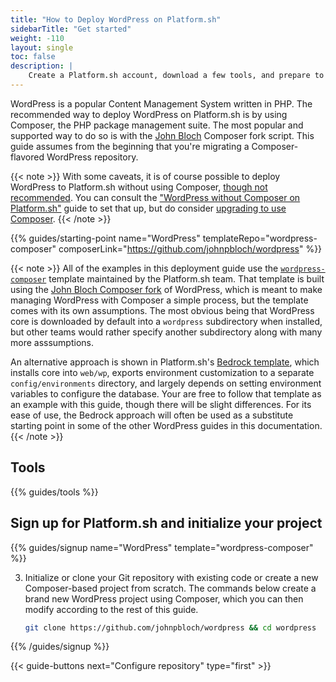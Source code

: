 ```yaml
---
title: "How to Deploy WordPress on Platform.sh"
sidebarTitle: "Get started"
weight: -110
layout: single
toc: false
description: |
    Create a Platform.sh account, download a few tools, and prepare to deploy WordPress using Composer.
---
```


WordPress is a popular Content Management System written in PHP. The recommended way to deploy WordPress on Platform.sh is by using Composer, the PHP package management suite. The most popular and supported way to do so is with the [John Bloch](https://github.com/johnpbloch/wordpress) Composer fork script. This guide assumes from the beginning that you're migrating a Composer-flavored WordPress repository. 

{{< note >}}
With some caveats, it is of course possible to deploy WordPress to Platform.sh without using Composer, [though not recommended](/guides/wordpress/composer/_index.md). You can consult the ["WordPress without Composer on Platform.sh"](/guides/wordpress/vanilla/_index.md) guide to set that up, but do consider [upgrading to use Composer](/guides/wordpress/composer/migrate.md).
{{< /note >}}

{{% guides/starting-point name="WordPress" templateRepo="wordpress-composer" composerLink="https://github.com/johnpbloch/wordpress" %}}

{{< note >}}
All of the examples in this deployment guide use the [`wordpress-composer`](https://github.com/platformsh-templates/wordpress-composer) template maintained by the Platform.sh team. That template is built using the [John Bloch Composer fork](https://github.com/johnpbloch/wordpress) of WordPress, which is meant to make managing WordPress with Composer a simple process, but the template comes with its own assumptions. The most obvious being that WordPress core is downloaded by default into a `wordpress` subdirectory when installed, but other teams would rather specify another subdirectory along with many more asssumptions. 

An alternative approach is shown in Platform.sh's [Bedrock template](https://github.com/platformsh-templates/wordpress-bedrock), which installs core into `web/wp`, exports environment customization to a separate `config/environments` directory, and largely depends on setting environment variables to configure the database. Your are free to follow that template as an example with this guide, though there will be slight differences. For its ease of use, the Bedrock approach will often be used as a substitute starting point in some of the other WordPress guides in this documentation.
{{< /note >}}

## Tools

{{% guides/tools %}}

## Sign up for Platform.sh and initialize your project

{{% guides/signup name="WordPress" template="wordpress-composer" %}}

3. Initialize or clone your Git repository with existing code or create a new Composer-based project from scratch.
   The commands below create a brand new WordPress project using Composer, which you can then modify according to the rest of this guide.

   ```bash
   git clone https://github.com/johnpbloch/wordpress && cd wordpress
   ```

{{% /guides/signup %}}

{{< guide-buttons next="Configure repository" type="first" >}}
